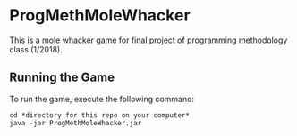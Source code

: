 # ProgMethMoleWhacker

This is a mole whacker game for final project of programming methodology class (1/2018).

## Running the Game

To run the game, execute the following command:<br>
```
cd *directory for this repo on your computer*
java -jar ProgMethMoleWhacker.jar
```
